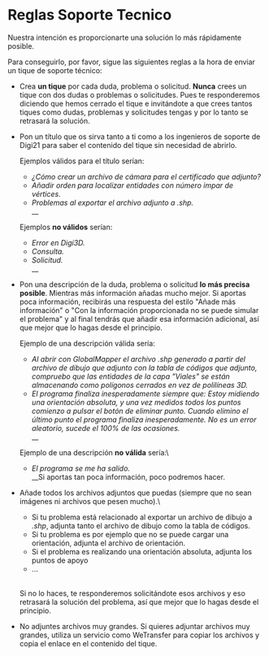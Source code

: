 # Reglas Soporte Tecnico

Nuestra intención es proporcionarte una solución lo más rápidamente posible.

Para conseguirlo, por favor, sigue las siguientes reglas a la hora de enviar un tique de soporte técnico:

* Crea **un tique** por cada duda, problema o solicitud. **Nunca** crees un tique con dos dudas o problemas o solicitudes. Pues te responderemos diciendo que hemos cerrado el tique e invitándote a que crees tantos tiques como dudas, problemas y solicitudes tengas y por lo tanto se retrasará la solución.
*   Pon un título que os sirva tanto a ti como a los ingenieros de soporte de Digi21 para saber el contenido del tique sin necesidad de abrirlo.

    Ejemplos válidos para el título serían:

    * _¿Cómo crear un archivo de cámara para el certificado que adjunto?_
    * _Añadir orden para localizar entidades con número impar de vértices._
    * _Problemas al exportar el archivo adjunto a .shp._\
      __

    Ejemplos **no válidos** serían:

    * _Error en Digi3D._
    * _Consulta._
    * _Solicitud._\
      __
*   Pon una descripción de la duda, problema o solicitud **lo más precisa posible**. Mientras más información añadas mucho mejor. Si aportas poca información, recibirás una respuesta del estilo "Añade más información" o "Con la información proporcionada no se puede simular el problema" y al final tendrás que añadir esa información adicional, así que mejor que lo hagas desde el principio.

    Ejemplo de una descripción válida sería:

    * _Al abrir con GlobalMapper el archivo .shp generado a partir del archivo de dibujo que adjunto con la tabla de códigos que adjunto, compruebo que las entidades de la capa "Viales" se están almacenando como polígonos cerrados en vez de polilíneas 3D._
    * _El programa finaliza inesperadamente siempre que: Estoy midiendo una orientación absoluta, y una vez medidos todos los puntos comienzo a pulsar el botón de eliminar punto. Cuando elimino el último punto el programa finaliza inesperadamente. No es un error aleatorio, sucede el 100% de las ocasiones._\
      __

    Ejemplo de una descripción **no válida** sería:\


    * _El programa se me ha salido._\
      __Si aportas tan poca información, poco podremos hacer.
*   Añade todos los archivos adjuntos que puedas (siempre que no sean imágenes ni archivos que pesen mucho).\


    * Si tu problema está relacionado al exportar un archivo de dibujo a _.shp_, adjunta tanto el archivo de dibujo como la tabla de códigos.
    * Si tu problema es por ejemplo que no se puede cargar una orientación, adjunta el archivo de orientación.
    * Si el problema es realizando una orientación absoluta, adjunta los puntos de apoyo
    * ...

    \
    Si no lo haces, te responderemos solicitándote esos archivos y eso retrasará la solución del problema, así que mejor que lo hagas desde el principio.
* No adjuntes archivos muy grandes. Si quieres adjuntar archivos muy grandes, utiliza un servicio como WeTransfer para copiar los archivos y copia el enlace en el contenido del tique.
